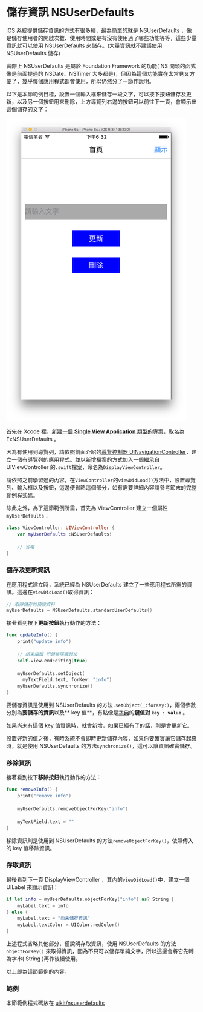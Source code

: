 # 儲存資訊 NSUserDefaults

iOS 系統提供儲存資訊的方式有很多種，最為簡單的就是 NSUserDefaults ，像是儲存使用者的開啟次數、使用時間或是有沒有使用過了哪些功能等等，這些少量資訊就可以使用 NSUserDefaults 來儲存。(大量資訊就不建議使用 NSUserDefaults 儲存)

實際上 NSUserDefaults 是屬於 Foundation Framework 的功能( NS 開頭的函式像是前面提過的 NSDate、NSTimer 大多都是)，但因為這個功能實在太常見又方便了，幾乎每個應用程式都會使用，所以仍然分了一節作說明。

以下是本節範例目標，設置一個輸入框來儲存一段文字，可以按下按鈕儲存及更新，以及另一個按鈕用來刪除，上方導覽列右邊的按鈕可以前往下一頁，會顯示出這個儲存的文字：

![nsuserdefaults01](../images/uikit/nsuserdefaults/nsuserdefaults01.png)

首先在 Xcode 裡，[新建一個 **Single View Application** 類型的專案](../more/open_project.md#create_a_new_project)，取名為 ExNSUserDefaults 。

因為有使用到導覽列，請依照前面介紹的[導覽控制器 UINavigationController](../uikit/uinavigationcontroller.md)，建立一個有導覽列的應用程式。並以[新增檔案](../more/addfile.md)的方式加入一個繼承自 UIViewController 的`.swift`檔案，命名為`DisplayViewController`。

請依照之前學習過的內容，在`ViewController`的`viewDidLoad()`方法中，設置導覽列、輸入框以及按鈕，這邊便省略這個部分，如有需要詳細內容請參考節末的完整範例程式碼。

除此之外，為了這節範例所需，首先為 ViewController 建立一個屬性`myUserDefaults`：

```swift
class ViewController: UIViewController {
    var myUserDefaults :NSUserDefaults!

    // 省略
}

```


### 儲存及更新資訊

在應用程式建立時，系統已經為 NSUserDefaults 建立了一些應用程式所需的資訊。這邊在`viewDidLoad()`取得資訊：

```swift
// 取得儲存的預設資料
myUserDefaults = NSUserDefaults.standardUserDefaults()

```

接著看到按下**更新按鈕**執行動作的方法：

```swift
func updateInfo() {
    print("update info")

    // 結束編輯 把鍵盤隱藏起來
    self.view.endEditing(true)
    
    myUserDefaults.setObject(
      myTextField.text, forKey: "info")
    myUserDefaults.synchronize()
}

```

要儲存資訊是使用到 NSUserDefaults 的方法`.setObject(_:forKey:)`，兩個參數分別為**要儲存的資訊**以及** key 值**，有點像是[字典](../ch1/collection_types.md#dictionary)的**鍵值對 `key : value`** 。

如果尚未有這個 key 值資訊時，就會新增，如果已經有了的話，則是會更新它。

設置好新的值之後，有時系統不會即時更新儲存內容，如果你要確實讓它儲存起來時，就是使用 NSUserDefaults 的方法`synchronize()`，這可以讓資訊確實儲存。


### 移除資訊

接著看到按下**移除按鈕**執行動作的方法：

```swift
func removeInfo() {
    print("remove info")

    myUserDefaults.removeObjectForKey("info")
    
    myTextField.text = ""
}

```

移除資訊則是使用到 NSUserDefaults 的方法`removeObjectForKey()`，依照傳入的 key 值移除資訊。


### 存取資訊

最後看到下一頁 DisplayViewController ，其內的`viewDidLoad()`中，建立一個 UILabel 來顯示資訊：

```swift
if let info = myUserDefaults.objectForKey("info") as? String {
    myLabel.text = info
} else {
    myLabel.text = "尚未儲存資訊"
    myLabel.textColor = UIColor.redColor()
}

```

上述程式省略其他部分，僅說明存取資訊，使用 NSUserDefaults 的方法`objectForKey()` 來取得資訊，因為不只可以儲存單純文字，所以這邊會將它先轉為字串( String )再作後續使用。

以上即為這節範例的內容。


### 範例

本節範例程式碼放在 [uikit/nsuserdefaults](https://github.com/itisjoe/swiftgo_files/tree/master/uikit/nsuserdefaults)



